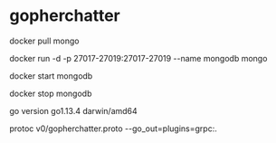 # gopherchatter

docker pull mongo

docker run -d -p 27017-27019:27017-27019 --name mongodb mongo

docker start mongodb

docker stop mongodb

go version go1.13.4 darwin/amd64

protoc v0/gopherchatter.proto --go_out=plugins=grpc:.
